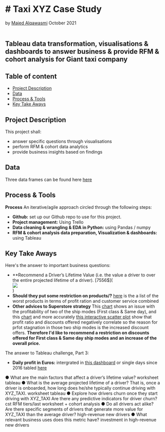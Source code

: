 # # Taxi XYZ Case Study
by [Majed Alqawasmi](https://github.com/MajedAlqawasmi) October 2021
<br/><br/>
##  Tableau data transformation, visualisations & dashboards to answer business & provide RFM & cohort analysis for Giant taxi company

## Table of content

- [Project Description](https://github.com/MajedAlqawasmi/McMakler_case_study/blob/main/README.md#project-Description)
- [Data](https://github.com/MajedAlqawasmi/McMakler_case_study/blob/main/README.md#data)
- [Process & Tools](https://github.com/MajedAlqawasmi/McMakler_case_study/blob/main/README.md#process--tools)
- [Key Take Aways](https://github.com/MajedAlqawasmi/McMakler_case_study/blob/main/README.md#key-take-aways)

## Project Description
This project shall: 
- answer specific questions through visualisations
- perform RFM & cohort data analytics
- provide business insights based on findings 

## Data
Three data frames can be found here [here](https://github.com/MajedAlqawasmi/RFM-cohort_analysis_Taxi_XYZ_case_study/tree/main/data)

## Process & Tools

**Process**
An iterative/agile approach circled through the following steps:

- **Github:** set up our Github repo to use for this project. <br/>
- **Project management:** Using Trello
- **Data cleaning & wrangling & EDA in Python:** using Pandas / numpy <br/>
- **RFM & cohort analysis data preparation, Visualization & dashboards:** using Tableau

## Key Take Aways

Here's the answer to important business questions:
- **Recommend a Driver’s Lifetime Value (i.e. the value a driver to  over the entire projected lifetime of a driver). [7556$](<div class='tableauPlaceholder' id='viz1633451591891' style='position: relative'><noscript><a href='#'><img alt=' ' src='https:&#47;&#47;public.tableau.com&#47;static&#47;images&#47;Ub&#47;UberCaseStudy_16329672122770&#47;AVGdrivervalue&#47;1_rss.png' style='border: none' /></a></noscript><object class='tableauViz'  style='display:none;'><param name='host_url' value='https%3A%2F%2Fpublic.tableau.com%2F' /> <param name='embed_code_version' value='3' /> <param name='site_root' value='' /><param name='name' value='UberCaseStudy_16329672122770&#47;AVGdrivervalue' /><param name='tabs' value='yes' /><param name='toolbar' value='yes' /><param name='static_image' value='https:&#47;&#47;public.tableau.com&#47;static&#47;images&#47;Ub&#47;UberCaseStudy_16329672122770&#47;AVGdrivervalue&#47;1.png' /> <param name='animate_transition' value='yes' /><param name='display_static_image' value='yes' /><param name='display_spinner' value='yes' /><param name='display_overlay' value='yes' /><param name='display_count' value='yes' /><param name='language' value='en-US' /><param name='filter' value='publish=yes' /></object></div>                <script type='text/javascript'>                    var divElement = document.getElementById('viz1633451591891');                    var vizElement = divElement.getElementsByTagName('object')[0];                    vizElement.style.width='100%';vizElement.style.height=(divElement.offsetWidth*0.75)+'px';                    var scriptElement = document.createElement('script');                    scriptElement.src = 'https://public.tableau.com/javascripts/api/viz_v1.js';                    vizElement.parentNode.insertBefore(scriptElement, vizElement);                </script>) 
- **Should they put some restriction on products/?** [here](https://public.tableau.com/views/SuperstoreCaseStudy_16293384908960/ProductsProfitCustomerServicewise?:language=en-US&publish=yes&:display_count=n&:origin=viz_share_link) is the a list of the worst products in terms of profit ration and customer service combined
- **Other advices to Superstore strategy** This [chart](https://public.tableau.com/views/SuperstoreCaseStudy_16293384908960/ShipModeProfitabilityTimeline?:language=en-US&publish=yes&:display_count=n&:origin=viz_share_link) shows an issue with the profitability of two of the ship modes (First class & Same day), and this [chart](https://public.tableau.com/views/SuperstoreCaseStudy_16293384908960/TheDiscountProblem?:language=en-US&publish=yes&:display_count=n&:origin=viz_share_link) and more accurately [this interactive scatter plot](https://public.tableau.com/views/SuperstoreCaseStudy_16293384908960/ShipModediscountscatterplot?:language=en-US&publish=yes&:display_count=n&:origin=viz_share_link) show that profit ratio and discounts offered negatively correlate so the reason for prfot stagnation in those two ship modes is the increased discount offers. **Therefore I'd like to recommend a restriction on discounts offered for First class & Same day ship modes and an increase of the overall price.**  

The answer to Tableau challenge, Part 3:
- **Daily profit in Euros:** intergrated in [this dashboard](https://public.tableau.com/views/SuperstoreCaseStudy_16293384908960/ShipModesSegmentsProfitabilityperCity?:language=en-US&publish=yes&:display_count=n&:origin=viz_share_link) or single days since 2016 tabled [here](https://public.tableau.com/views/SuperstoreCaseStudy_16293384908960/DailyProfitinEuro?:language=en-US&publish=yes&:display_count=n&:origin=viz_share_link)

● What are the main factors that affect a driver’s lifetime value? worksheet tableau
● What is the average projected lifetime of a driver? That is, once a driver is onboarded, how long does he/she typically continue driving with XYZ_TAXI. worksheet tableau
● Explore how drivers churn once they start driving with XYZ_TAXI Are there any predictive indicators for driver churn? cst RFM tiers/last worksheet + cohort analysis
● Do all drivers act alike? Are there specific segments of drivers that generate more value for XYZ_TAXI than the average driver?  high-revenue new drivers
● What relevant business uses does this metric have? investment in high-revenue new drivers
